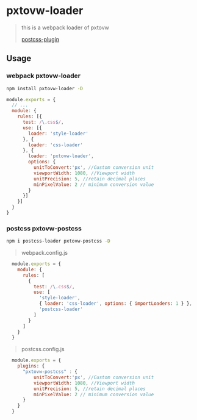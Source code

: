 # pxtovw-loader
> this is a webpack loader of pxtovw
>
> [postcss-plugin](https://www.npmjs.com/package/pxtovw-postcss)

## Usage

### webpack pxtovw-loader

```bash
npm install pxtovw-loader -D
```

```javascript
module.exports = {
  // ...
  module: {
    rules: [{
      test: /\.css$/,
      use: [{
        loader: 'style-loader'
      }, {
        loader: 'css-loader'
      }, {
        loader: 'pxtovw-loader',
        options: {
          unitToConvert:'px', //Custom conversion unit
          viewportWidth: 1080, //Viewport width
          unitPrecision: 5, //retain decimal places
          minPixelValue: 2 // minimum conversion value
        }
      }]
    }]
  }
}
```

### postcss pxtovw-postcss

```bash
npm i postcss-loader pxtovw-postcss -D
```



> webpack.config.js

```javascript
  module.exports = {
    module: {
      rules: [
        {
          test: /\.css$/,
          use: [
            'style-loader',
            { loader: 'css-loader', options: { importLoaders: 1 } },
            'postcss-loader'
          ]
        }
      ]
    }
  }
```

> postcss.config.js

```javascript
  module.exports = {
    plugins: {
      "pxtovw-postcss" : {
          unitToConvert:'px', //Custom conversion unit
          viewportWidth: 1080, //Viewport width
          unitPrecision: 5, //retain decimal places
          minPixelValue: 2 // minimum conversion value
      }
    }
  }

```